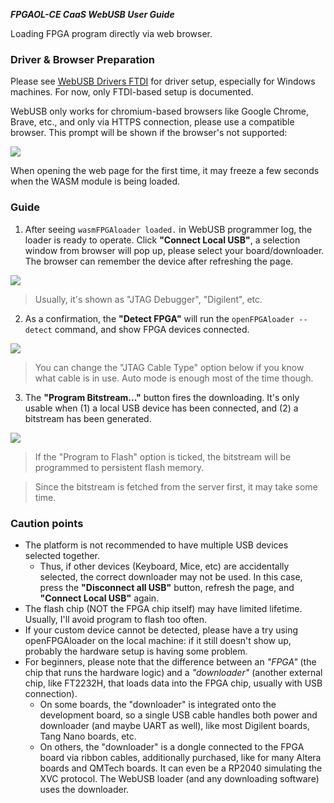 ***FPGAOL-CE CaaS WebUSB User Guide***

Loading FPGA program directly via web browser. 

### Driver & Browser Preparation

Please see [WebUSB Drivers FTDI](./WebUSB%20Drivers%20FTDI.md) for driver setup, especially for Windows machines. For now, only FTDI-based setup is documented. 

WebUSB only works for chromium-based browsers like Google Chrome, Brave, etc., and only via HTTPS connection, please use a compatible browser. This prompt will be shown if the browser's not supported: 

![](nowebusb.png)

When opening the web page for the first time, it may freeze a few seconds when the WASM module is being loaded. 

### Guide


1. After seeing `wasmFPGAloader loaded.` in WebUSB programmer log, the loader is ready to operate. Click **"Connect Local USB"**, a selection window from browser will pop up, please select your board/downloader. The browser can remember the device after refreshing the page. 

![](connected.png)

> Usually, it's shown as "JTAG Debugger", "Digilent", etc.

2. As a confirmation, the **"Detect FPGA"** will run the `openFPGAloader --detect` command, and show FPGA devices connected. 

![](detect.png)

> You can change the "JTAG Cable Type" option below if you know what cable is in use. Auto mode is enough most of the time though. 

3. The **"Program Bitstream..."** button fires the downloading. It's only usable when (1) a local USB device has been connected, and (2) a bitstream has been generated. 

![](usbprog.png)

> If the "Program to Flash" option is ticked, the bitstream will be programmed to persistent flash memory.

> Since the bitstream is fetched from the server first, it may take some time. 

### Caution points

- The platform is not recommended to have multiple USB devices selected together. 
  - Thus, if other devices (Keyboard, Mice, etc) are accidentally selected, the correct downloader may not be used. In this case, press the **"Disconnect all USB"** button, refresh the page, and **"Connect Local USB"** again. 
- The flash chip (NOT the FPGA chip itself) may have limited lifetime. Usually, I'll avoid program to flash too often. 
- If your custom device cannot be detected, please have a try using openFPGAloader on the local machine: if it still doesn't show up, probably the hardware setup is having some problem.
- For beginners, please note that the difference between an *"FPGA"* (the chip that runs the hardware logic) and a *"downloader"* (another external chip, like FT2232H, that loads data into the FPGA chip, usually with USB connection). 
  - On some boards, the "downloader" is integrated onto the development board, so a single USB cable handles both power and downloader (and maybe UART as well), like most Digilent boards, Tang Nano boards, etc. 
  - On others, the "downloader" is a dongle connected to the FPGA board via ribbon cables, additionally purchased, like for many Altera boards and QMTech boards. It can even be a RP2040 simulating the XVC protocol. The WebUSB loader (and any downloading software) uses the downloader. 
